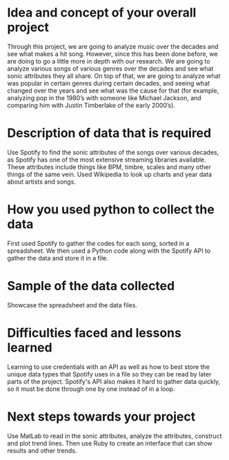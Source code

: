 # Idea and concept of your overall project
Through this project, we are going to analyze music over the decades and see what makes a hit song. However, since this has been done before, we are doing to go a little more in depth with our research. We are going to analyze various songs of various genres over the decades and see what sonic attributes they all share. On top of that, we are going to analyze what was popular in certain genres during certain decades, and seeing what changed over the years and see what was the cause for that (for example, analyzing pop in the 1980’s with someone like Michael Jackson, and comparing him with Justin Timberlake of the early 2000’s). 

# Description of data that is required
Use Spotify to find the sonic attributes of the songs over various decades, as Spotify has one of the most extensive streaming libraries available. These attributes include things like BPM, timbre, scales and many other things of the same vein. Used Wikipedia to look up charts and year data about artists and songs.

# How you used python to collect the data
First used Spotify to gather the codes for each song, sorted in a spreadsheet. We then used a Python code along with the Spotify API to gather the data and store it in a file.

# Sample of the data collected
Showcase the spreadsheet and the data files.

# Difficulties faced and lessons learned
Learning to use credentials with an API as well as how to best store the unique data types that Spotify uses in a file so they can be read by later parts of the project. Spotify's API also makes it hard to gather data quickly, so it must be done through one by one instead of in a loop.

# Next steps towards your project
Use MatLab to read in the sonic attributes, analyze the attributes, construct and plot trend lines. Then use Ruby to create an interface that can show results and other trends.
